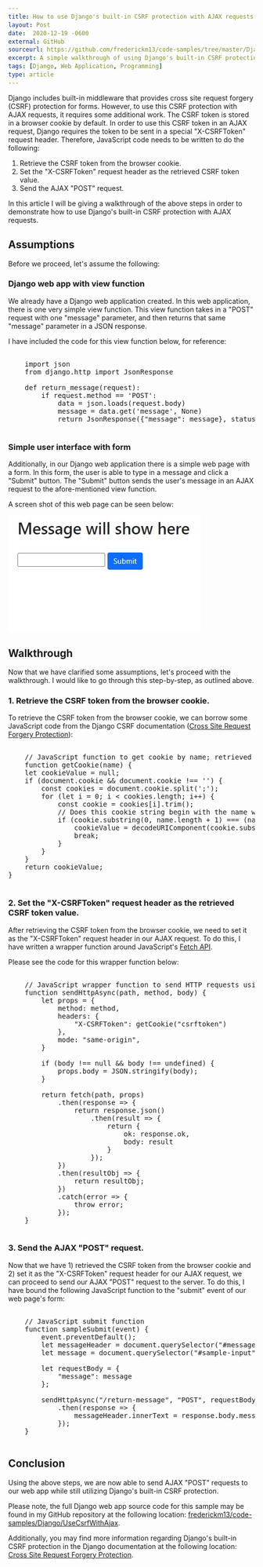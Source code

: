 ```yaml
---
title: How to use Django's built-in CSRF protection with AJAX requests
layout: Post
date:  2020-12-19 -0600
external: GitHub
sourceurl: https://github.com/frederickm13/code-samples/tree/master/Django/UseCsrfWithAjax
excerpt: A simple walkthrough of using Django's built-in CSRF protection with AJAX requests
tags: [Django, Web Application, Programming]
type: article
---
```


Django includes built-in middleware that provides cross site request forgery (CSRF) protection for forms. However, to use this CSRF protection with AJAX requests, it requires some additional work. The CSRF token is stored in a browser cookie by default. In order to use this CSRF token in an AJAX request, Django requires the token to be sent in a special "X-CSRFToken" request header. Therefore, JavaScript code needs to be written to do the following: 
1. Retrieve the CSRF token from the browser cookie.
2. Set the "X-CSRFToken" request header as the retrieved CSRF token value. 
3. Send the AJAX "POST" request. 

In this article I will be giving a walkthrough of the above steps in order to demonstrate how to use Django's built-in CSRF protection with AJAX requests. 

##  Assumptions
Before we proceed, let's assume the following:

### Django web app with view function
We already have a Django web application created. In this web application, there is one very simple view function. This view function takes in a "POST" request with one "message" parameter, and then returns that same "message" parameter in a JSON response. 

I have included the code for this view function below, for reference: 

<pre class="bg-light rounded" style="overflow: auto;">

    import json
    from django.http import JsonResponse

    def return_message(request):
        if request.method == 'POST':
            data = json.loads(request.body)
            message = data.get('message', None)
            return JsonResponse({"message": message}, status=200)
    
</pre>

### Simple user interface with form
Additionally, in our Django web application there is a simple web page with a form. In this form, the user is able to type in a message and click a "Submit" button. The "Submit" button sends the user's message in an AJAX request to the afore-mentioned view function.

A screen shot of this web page can be seen below:

<img src="/assets/images/SimpleDjangoWebPage.jpg" class="rounded w-50">

## Walkthrough
Now that we have clarified some assumptions, let's proceed with the walkthrough. I would like to go through this step-by-step, as outlined above. 

### 1. Retrieve the CSRF token from the browser cookie.
To retrieve the CSRF token from the browser cookie, we can borrow some JavaScript code from the Django CSRF documentation ([Cross Site Request Forgery Protection](https://docs.djangoproject.com/en/3.1/ref/csrf/)): 

<pre class="bg-light rounded" style="overflow: auto;">

    // JavaScript function to get cookie by name; retrieved from https://docs.djangoproject.com/en/3.1/ref/csrf/
    function getCookie(name) {
    let cookieValue = null;
    if (document.cookie && document.cookie !== '') {
        const cookies = document.cookie.split(';');
        for (let i = 0; i < cookies.length; i++) {
            const cookie = cookies[i].trim();
            // Does this cookie string begin with the name we want?
            if (cookie.substring(0, name.length + 1) === (name + '=')) {
                cookieValue = decodeURIComponent(cookie.substring(name.length + 1));
                break;
            }
        }
    }
    return cookieValue;
}
    
</pre>

### 2. Set the "X-CSRFToken" request header as the retrieved CSRF token value. 
After retrieving the CSRF token from the browser cookie, we need to set it as the "X-CSRFToken" request header in our AJAX request. To do this, I have written a wrapper function around JavaScript's [Fetch API](https://developer.mozilla.org/en-US/docs/Web/API/Fetch_API/Using_Fetch). 

Please see the code for this wrapper function below: 

<pre class="bg-light rounded" style="overflow: auto;">

    // JavaScript wrapper function to send HTTP requests using Django's "X-CSRFToken" request header
    function sendHttpAsync(path, method, body) {
        let props = {
            method: method,
            headers: {
                "X-CSRFToken": getCookie("csrftoken")
            },
            mode: "same-origin",
        }

        if (body !== null && body !== undefined) {
            props.body = JSON.stringify(body);
        }

        return fetch(path, props)
            .then(response => {
                return response.json()
                    .then(result => {
                        return {
                            ok: response.ok,
                            body: result
                        }
                    });
            })
            .then(resultObj => {    
                return resultObj;
            })
            .catch(error => {
                throw error;
            });
    }
    
</pre>

### 3. Send the AJAX "POST" request. 
Now that we have 1) retrieved the CSRF token from the browser cookie and 2) set it as the "X-CSRFToken" request header for our AJAX request, we can proceed to send our AJAX "POST" request to the server. To do this, I have bound the following JavaScript function to the "submit" event of our web page's form: 

<pre class="bg-light rounded" style="overflow: auto;">

    // JavaScript submit function
    function sampleSubmit(event) {
        event.preventDefault();
        let messageHeader = document.querySelector("#message");
        let message = document.querySelector("#sample-input").value;

        let requestBody = {
            "message": message
        };

        sendHttpAsync("/return-message", "POST", requestBody)
            .then(response => {
                messageHeader.innerText = response.body.message;
            });
    }
    
</pre>

## Conclusion
Using the above steps, we are now able to send AJAX "POST" requests to our web app while still utilizing Django's built-in CSRF protection. 

Please note, the full Django web app source code for this sample may be found in my GitHub repository at the following location: [frederickm13/code-samples/Django/UseCsrfWithAjax](https://github.com/frederickm13/code-samples/tree/master/Django/UseCsrfWithAjax).

Additionally, you may find more information regarding Django's built-in CSRF protection in the Django documentation at the following location: [Cross Site Request Forgery Protection](https://docs.djangoproject.com/en/3.1/ref/csrf/).